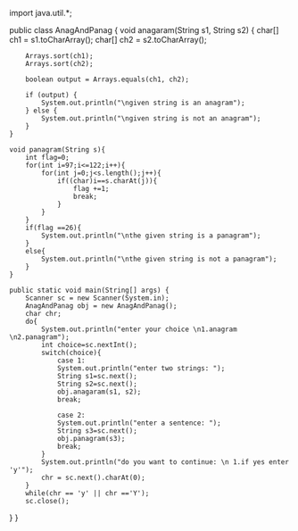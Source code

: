 import java.util.*;

public class AnagAndPanag {
    void anagaram(String s1, String s2) {
        char[] ch1 = s1.toCharArray();
        char[] ch2 = s2.toCharArray();

        Arrays.sort(ch1);
        Arrays.sort(ch2);

        boolean output = Arrays.equals(ch1, ch2);

        if (output) {
            System.out.println("\ngiven string is an anagram");
        } else {
            System.out.println("\ngiven string is not an anagram");
        }
    }

    void panagram(String s){
        int flag=0;
        for(int i=97;i<=122;i++){
            for(int j=0;j<s.length();j++){
                if((char)i==s.charAt(j)){
                    flag +=1;
                    break;
                }
            }
        }
        if(flag ==26){
            System.out.println("\nthe given string is a panagram");
        }
        else{
            System.out.println("\nthe given string is not a panagram");
        }
    }

    public static void main(String[] args) {
        Scanner sc = new Scanner(System.in);
        AnagAndPanag obj = new AnagAndPanag();
        char chr;
        do{
            System.out.println("enter your choice \n1.anagram \n2.panagram");
            int choice=sc.nextInt();
            switch(choice){
                case 1:
                System.out.println("enter two strings: ");
                String s1=sc.next();
                String s2=sc.next();
                obj.anagaram(s1, s2);
                break;

                case 2:
                System.out.println("enter a sentence: ");
                String s3=sc.next();
                obj.panagram(s3);
                break;
            }
            System.out.println("do you want to continue: \n 1.if yes enter 'y'");
            chr = sc.next().charAt(0);
        }
        while(chr == 'y' || chr =='Y');
        sc.close();   
}
}


